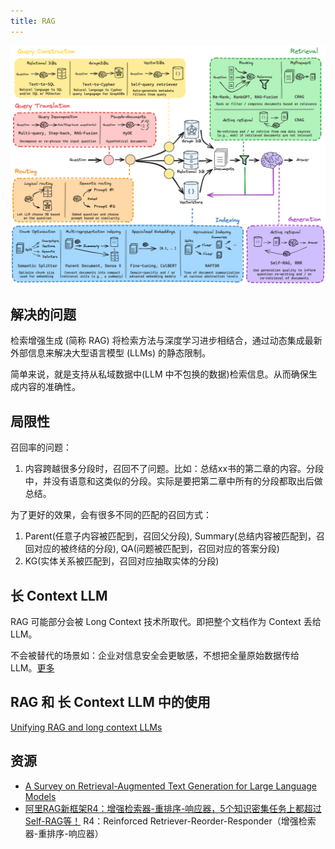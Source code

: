 ```yaml
---
title: RAG
---
```


![[RAG From Scratch](https://github.com/langchain-ai/rag-from-scratch)](resource/rag-workflow.png)

## 解决的问题
检索增强生成 (简称 RAG) 将检索方法与深度学习进步相结合，通过动态集成最新外部信息来解决大型语言模型 (LLMs) 的静态限制。

简单来说，就是支持从私域数据中(LLM 中不包换的数据)检索信息。从而确保生成内容的准确性。

## 局限性

召回率的问题：
1. 内容跨越很多分段时，召回不了问题。比如：总结xx书的第二章的内容。分段中，并没有语意和这类似的分段。实际是要把第二章中所有的分段都取出后做总结。

为了更好的效果，会有很多不同的匹配的召回方式：
1. Parent(任意子内容被匹配到，召回父分段), Summary(总结内容被匹配到，召回对应的被终结的分段), QA(问题被匹配到，召回对应的答案分段)
2. KG(实体关系被匹配到，召回对应抽取实体的分段)

## 长 Context LLM
RAG 可能部分会被 Long Context 技术所取代。即把整个文档作为 Context 丢给 LLM。

不会被替代的场景如：企业对信息安全会更敏感，不想把全量原始数据传给 LLM。[更多](./resource/technological-ripple-effect-rag-and-long-context-cognitive-conflict.md)

## RAG 和 长 Context LLM 中的使用
[Unifying RAG and long context LLMs](./resource/unifying-rag-and-long-context-LLMs.md)

## 资源
* [A Survey on Retrieval-Augmented Text Generation for Large Language
Models](./resource/a-survey-on-rag-for-llm.md)
* [阿里RAG新框架R4：增强检索器-重排序-响应器，5个知识密集任务上都超过Self-RAG等！](https://mp.weixin.qq.com/s/Lsom93jtIr4Pv7DjpQuiDQ) R4：Reinforced Retriever-Reorder-Responder（增强检索器-重排序-响应器）


